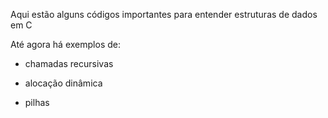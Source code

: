 Aqui estão alguns códigos importantes para entender estruturas de dados em C

Até agora há exemplos de: 

- chamadas recursivas

- alocação dinâmica

- pilhas
